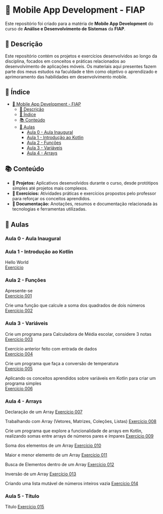 

# 📱 Mobile App Development - FIAP

Este repositório foi criado para a matéria de **Mobile App Development** do curso de **Análise e Desenvolvimento de Sistemas** da **FIAP**.

## 📝 Descrição

Este repositório contém os projetos e exercícios desenvolvidos ao longo da disciplina, focados em conceitos e práticas relacionados ao desenvolvimento de aplicações móveis. Os materiais aqui presentes fazem parte dos meus estudos na faculdade e têm como objetivo o aprendizado e aprimoramento das habilidades em desenvolvimento mobile.

## 📂 Índice
- [📱 Mobile App Development - FIAP](#-mobile-app-development---fiap)
  - [📝 Descrição](#-descrição)
  - [📂 Índice](#-índice)
  - [📚 Conteúdo](#-conteúdo)
  - [📅 Aulas](#-aulas)
    -  [Aula 0 - Aula Inaugural](#aula-0---aula-inaugural)
    - [Aula 1 - Introdução ao Kotlin](#aula-1---introdução-ao-kotlin)
    - [Aula 2 - Funções](#aula-2---funções)
    - [Aula 3 - Variáveis](#aula-3---variáveis)
    - [Aula 4 - Arrays](#aula-4---arrays)


## 📚 Conteúdo

- **📱 Projetos:** Aplicativos desenvolvidos durante o curso, desde protótipos simples até projetos mais complexos.
- **📝 Exercícios:** Atividades práticas e exercícios propostos pelo professor para reforçar os conceitos aprendidos.
- **📄 Documentação:** Anotações, resumos e documentação relacionada às tecnologias e ferramentas utilizadas.

## 📅 Aulas

### Aula 0 - Aula Inaugural
### Aula 1 - Introdução ao Kotlin
Hello World  
[Exercício](Aula-001/HelloWorld.kt)

### Aula 2 - Funções
Apresente-se  
[Exercício 001](Aula-002/ex001.kt)

Crie uma função que calcule a soma dos quadrados de dois números  
[Exercício 002](Aula-002/ex002.kt)

### Aula 3 - Variáveis
Crie um programa para Calculadora de Média escolar, considere 3 notas  
[Exercício 003](Aula-003/ex003.kt)

Exercício anterior feito com entrada de dados  
[Exercício 004](Aula-003/ex004.kt)

Crie um programa que faça a conversão de temperatura  
[Exercício 005](Aula-003/ex005.kt)

Aplicando os conceitos aprendidos sobre variáveis em Kotlin para criar um programa simples  
[Exercício 006](Aula-003/ex006.kt)

### Aula 4 - Arrays

Declaração de um Array
[Exercício 007](Aula-004/ex007.kt)

Trabalhando com Array (Vetores, Matrizes, Coleções, Listas)
[Exercício 008](Aula-004/ex008.kt)

Crie um programa que explore a funcionalidade de arrays em Kotlin, realizando somas entre arrays de números pares e ímpares
[Exercício 009](Aula-004/ex009.kt)

Soma dos elementos de um Array
[Exercício 010](Aula-004/ex010.kt)

Maior e menor elemento de um Array
[Exercício 011](Aula-004/ex011.kt)

Busca de Elementos dentro de um Array
[Exercício 012](Aula-004/ex012.kt)

Inversão de um Array
[Exercício 013](Aula-004/ex013.kt)

Criando uma lista mutável de números inteiros vazia
[Exercício 014](Aula-004/ex014.kt)

### Aula 5 - Título

Título
[Exercício 015](Aula-005/ex015.kt)  